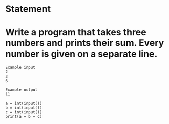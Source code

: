 # Statement
# Write a program that takes three numbers and prints their sum. Every number is given on a separate line.
```
Example input
2
3
6

Example output
11
```

```
a = int(input())
b = int(input())
c = int(input())
print(a + b + c)
```
